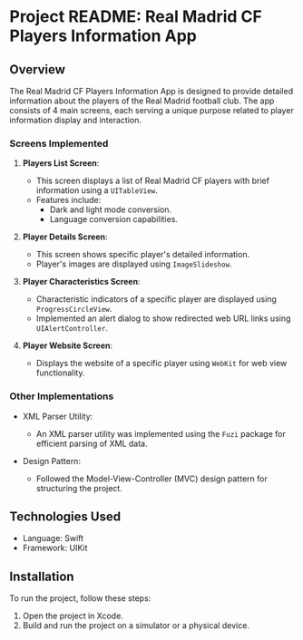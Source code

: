 # Project README: Real Madrid CF Players Information App

## Overview
The Real Madrid CF Players Information App is designed to provide detailed information about the players of the Real Madrid football club. The app consists of 4 main screens, each serving a unique purpose related to player information display and interaction.

### Screens Implemented
1. **Players List Screen**:
    - This screen displays a list of Real Madrid CF players with brief information using a `UITableView`.
    - Features include:
        - Dark and light mode conversion.
        - Language conversion capabilities.

2. **Player Details Screen**:
    - This screen shows specific player's detailed information.
    - Player's images are displayed using `ImageSlideshow`.

3. **Player Characteristics Screen**:
    - Characteristic indicators of a specific player are displayed using `ProgressCircleView`.
    - Implemented an alert dialog to show redirected web URL links using `UIAlertController`.

4. **Player Website Screen**:
    - Displays the website of a specific player using `WebKit` for web view functionality.

### Other Implementations
- XML Parser Utility:
    - An XML parser utility was implemented using the `Fuzi` package for efficient parsing of XML data.
    
- Design Pattern:
    - Followed the Model-View-Controller (MVC) design pattern for structuring the project.

## Technologies Used
- Language: Swift
- Framework: UIKit

## Installation
To run the project, follow these steps:
1. Open the project in Xcode.
2. Build and run the project on a simulator or a physical device.